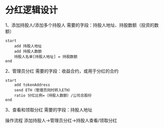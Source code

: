 # 分红逻辑设计

1、添加持股人/添加多个持股人
需要的字段：持股人地址、持股数额（投资的数额）
```
start
    add 持股人地址
    add 持股人数额
    持股人名单[持股人地址] = 持股数额
end
```

2、管理员分红
需要的字段：收益合约，或用于分红的合约
```
start
    add tokenAddress
    send ETH（管理员同时转入ETH）
    ratio 分红比例=（持股人数额）/公司总股份
end
```

3、查看和领取分红
需要的字段：持股人地址

操作流程
添加持股人->管理员分红->持股人查看/领取分红